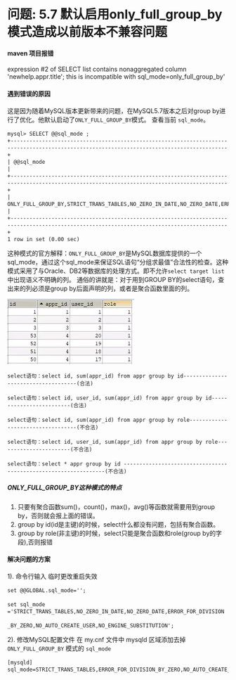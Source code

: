 # 问题: 5.7 默认启用only_full_group_by模式造成以前版本不兼容问题

#### maven 项目报错
expression #2 of SELECT list contains nonaggregated column 'newhelp.appr.title'; this is incompatible with sql_mode=only_full_group_by'

#### 遇到错误的原因
这是因为随着MySQL版本更新带来的问题，在MySQL5.7版本之后对group by进行了优化。他默认启动了`ONLY_FULL_GROUP_BY`模式。
查看当前 `sql_mode`。
```
mysql> SELECT @@sql_mode ;
+-------------------------------------------------------------------------------------------------------------------------------------------+
| @@sql_mode                                                                                                                                |
+-------------------------------------------------------------------------------------------------------------------------------------------+
| ONLY_FULL_GROUP_BY,STRICT_TRANS_TABLES,NO_ZERO_IN_DATE,NO_ZERO_DATE,ERROR_FOR_DIVISION_BY_ZERO,NO_AUTO_CREATE_USER,NO_ENGINE_SUBSTITUTION |
+-------------------------------------------------------------------------------------------------------------------------------------------+
1 row in set (0.00 sec)
```
这种模式的官方解释：`ONLY_FULL_GROUP_BY`是MySQL数据库提供的一个sql_mode，通过这个sql_mode来保证SQL语句“分组求最值”合法性的检查。这种模式采用了与Oracle、DB2等数据库的处理方式。即不允许`select target list` 中出现语义不明确的列。
通俗的讲就是：对于用到GROUP BY的select语句，查出来的列必须是group by后面声明的列，或者是聚合函数里面的列。

![image.png](../images/table.png)

```
select语句：select id, sum(appr_id) from appr group by id------------------------------------(合法)

select语句：select id, user_id, sum(appr_id) from appr group by id-------------------------(合法)

select语句：select id, sum(appr_id) from appr group by role----------------------------------(不合法)

select语句：select id, user_id, sum(appr_id) from appr group by role-----------------------(不合法)

select语句：select * appr group by id ----------------------------------------------------------------(不合法)
```

##### ONLY_FULL_GROUP_BY这种模式的特点
1. 只要有聚合函数sum()，count()，max()，avg()等函数就需要用到group by，否则就会报上面的错误。
2. group by id(id是主键)的时候，select什么都没有问题，包括有聚合函数。
3. group by role(非主键)的时候，select只能是聚合函数和role(group by的字段),否则报错

#### 解决问题的方案

1). 命令行输入 临时更改重启失效

```
set @@GLOBAL.sql_mode='';

set sql_mode ='STRICT_TRANS_TABLES,NO_ZERO_IN_DATE,NO_ZERO_DATE,ERROR_FOR_DIVISION

_BY_ZERO,NO_AUTO_CREATE_USER,NO_ENGINE_SUBSTITUTION';
```

2). 修改MySQL配置文件
在 my.cnf 文件中 mysqld 区域添加去掉 `ONLY_FULL_GROUP_BY` 模式的 `sql_mode`

```
[mysqld]
sql_mode=STRICT_TRANS_TABLES,ERROR_FOR_DIVISION_BY_ZERO,NO_AUTO_CREATE_USER,NO_ENGINE_SUBSTITUTION
```